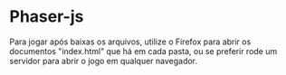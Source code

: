 # Phaser-js


Para jogar após baixas os arquivos, utilize o Firefox para abrir os documentos "index.html" que há em cada pasta, ou se preferir rode um servidor para abrir o jogo em qualquer navegador.
